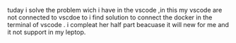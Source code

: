 tuday i solve the problem wich i have in the vscode ,in this my vscode are not connected to vscdoe to i find solution to connect the docker in the terminal of vscode . i compleat her half part beacuase it will new for me and it not support in my leptop.